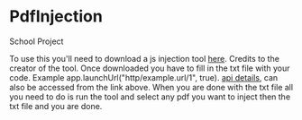 # PdfInjection
School Project

To use this you'll need to download a js injection tool [here](https://github.com/cornerpirate/JS2PDFInjector). Credits to the creator of the tool.
Once downloaded you have to fill in the txt file with your code. Example app.launchUrl("http/example.url/1", true). [api details](http://www.adobe.com/content/dam/Adobe/en/devnet/acrobat/pdfs/js_api_reference.pdf), can also be accessed from the link above.
When you are done with the txt file all you need to do is run the tool and select any pdf you want to inject then the txt file and you are done.

